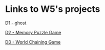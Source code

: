 # Links to W5's projects

[D1 - ghost](./D1/ghost)

[D2 - Memory Puzzle Game](./D2/memory_puzzle_game)

[D3 - World Chaining Game](./D3/world_chaining_game)